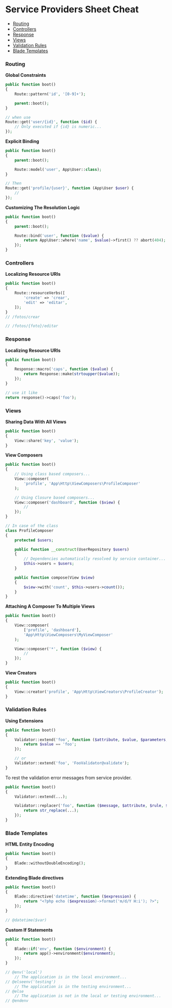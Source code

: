 # Service Providers Sheet Cheat

* [Routing](#routing)
* [Controllers](#controllers)
* [Response](#response)
* [Views](#views)
* [Validation Rules](#validation-rules)
* [Blade Templates](#blade-templates)

### Routing
**Global Constraints**
```php
public function boot()
{
    Route::pattern('id', '[0-9]+');

    parent::boot();
}

// when use
Route::get('user/{id}', function ($id) {
    // Only executed if {id} is numeric...
});
```
**Explicit Binding**
```php
public function boot()
{
    parent::boot();

    Route::model('user', App\User::class);
}

// Then
Route::get('profile/{user}', function (App\User $user) {
    //
});
```
**Customizing The Resolution Logic**
```php
public function boot()
{
    parent::boot();

    Route::bind('user', function ($value) {
        return App\User::where('name', $value)->first() ?? abort(404);
    });
}
```

### Controllers
**Localizing Resource URIs**
```php
public function boot()
{
    Route::resourceVerbs([
        'create' => 'crear',
        'edit' => 'editar',
    ]);
}
// /fotos/crear

// /fotos/{foto}/editar
```

### Response
**Localizing Resource URIs**
```php
public function boot()
{
    Response::macro('caps', function ($value) {
        return Response::make(strtoupper($value));
    });
}

// use it like
return response()->caps('foo');
```

### Views
**Sharing Data With All Views**
```php
public function boot()
{
    View::share('key', 'value');
}
```
**View Composers**
```php
public function boot()
{
    // Using class based composers...
    View::composer(
        'profile', 'App\Http\ViewComposers\ProfileComposer'
    );

    // Using Closure based composers...
    View::composer('dashboard', function ($view) {
        //
    });
}

// In case of the class
class ProfileComposer
{
    protected $users;

    public function __construct(UserRepository $users)
    {
        // Dependencies automatically resolved by service container...
        $this->users = $users;
    }

    public function compose(View $view)
    {
        $view->with('count', $this->users->count());
    }
}
```
**Attaching A Composer To Multiple Views**
```php
public function boot()
{
    View::composer(
        ['profile', 'dashboard'],
        'App\Http\ViewComposers\MyViewComposer'
    );

    View::composer('*', function ($view) {
        //
    });
}
```
**View Creators**
```php
public function boot()
{
    View::creator('profile', 'App\Http\ViewCreators\ProfileCreator');
}
```

### Validation Rules
**Using Extensions**
```php
public function boot()
{
    Validator::extend('foo', function ($attribute, $value, $parameters, $validator) {
        return $value == 'foo';
    });

    // or
    Validator::extend('foo', 'FooValidator@validate');
}
```
To rest the validation error messages from service provider.
```php
public function boot()
{
    Validator::extend(...);

    Validator::replacer('foo', function ($message, $attribute, $rule, $parameters) {
        return str_replace(...);
    });
}
```

### Blade Templates
**HTML Entity Encoding**
```php
public function boot()
{
    Blade::withoutDoubleEncoding();
}
```
**Extending Blade directives**
```php
public function boot()
{
    Blade::directive('datetime', function ($expression) {
        return "<?php echo ($expression)->format('m/d/Y H:i'); ?>";
    });
}

// @datetime($var)
```
**Custom If Statements**
```php
public function boot()
{
    Blade::if('env', function ($environment) {
        return app()->environment($environment);
    });
}

// @env('local')
    // The application is in the local environment...
// @elseenv('testing')
    // The application is in the testing environment...
// @else
    // The application is not in the local or testing environment...
// @endenv
```
